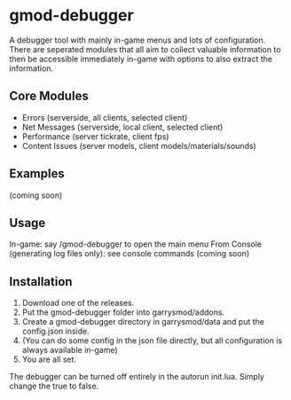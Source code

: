 # gmod-debugger
A debugger tool with mainly in-game menus and lots of configuration. There are seperated modules that all aim to collect valuable information to then be accessible immediately in-game with options to also extract the information.

## Core Modules
- Errors (serverside, all clients, selected client)
- Net Messages (serverside, local client, selected client)
- Performance (server tickrate, client fps)
- Content Issues (server models, client models/materials/sounds)

## Examples
(coming soon)

## Usage
In-game: say /gmod-debugger to open the main menu
From Console (generating log files only): see console commands (coming soon)

## Installation
1. Download one of the releases.
2. Put the gmod-debugger folder into garrysmod/addons.
3. Create a gmod-debugger directory in garrysmod/data and put the config.json inside.
4. (You can do some config in the json file directly, but all configuration is always available in-game)
5. You are all set.

The debugger can be turned off entirely in the autorun init.lua. Simply change the true to false.
